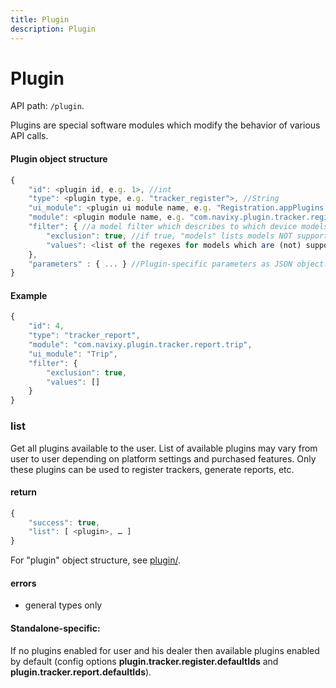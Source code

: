 ```yaml
---
title: Plugin
description: Plugin
---
```


# Plugin

API path: `/plugin`.

Plugins are special software modules which modify the behavior of various API calls.

#### Plugin object structure

```js
{
    "id": <plugin id, e.g. 1>, //int
    "type": <plugin type, e.g. "tracker_register">, //String
    "ui_module": <plugin ui module name, e.g. "Registration.appPlugins.BundledSim">, //String
    "module": <plugin module name, e.g. "com.navixy.plugin.tracker.register.bundled_sim">, //String
    "filter": { //a model filter which describes to which device models this plugin is applicable
        "exclusion": true, //if true, "models" lists models NOT supported by this plugin, if false, "models" contains all supported models
        "values": <list of the regexes for models which are (not) supported by this plugin, e.g. ["navixymobile", "mobile_unknown.*"]> //string[]
    },
    "parameters" : { ... } //Plugin-specific parameters as JSON object. This field is omitted if it's null (and it is null most of the time)
}
```

#### Example

```js
{
    "id": 4,
    "type": "tracker_report",
    "module": "com.navixy.plugin.tracker.report.trip",
    "ui_module": "Trip",
    "filter": {
        "exclusion": true,
        "values": []
    }
}
```

### list

Get all plugins available to the user. List of available plugins may vary from user to user depending on platform settings and purchased features. Only these plugins can be used to register trackers, generate reports, etc.

#### return

```js
{
    "success": true,
    "list": [ <plugin>, … ]
}
```

For "plugin" object structure, see [plugin/](#plugin).

#### errors

* general types only

#### Standalone-specific:

If no plugins enabled for user and his dealer then available plugins enabled by default (config options **plugin.tracker.register.defaultIds** and **plugin.tracker.report.defaultIds**).